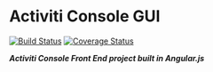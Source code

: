 # Activiti Console GUI

[![Build Status](https://travis-ci.org/bandrzejczak/activiti-console-gui.png?branch=develop)](https://travis-ci.org/bandrzejczak/activiti-console-gui) [![Coverage Status](https://coveralls.io/repos/bandrzejczak/activiti-console-gui/badge.png?branch=develop)](https://coveralls.io/r/bandrzejczak/activiti-console-gui?branch=develop)

***Activiti Console Front End project built in Angular.js***
